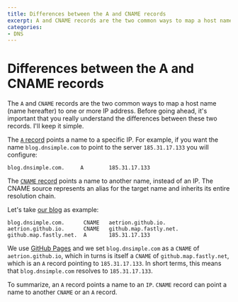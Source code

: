 ```yaml
---
title: Differences between the A and CNAME records
excerpt: A and CNAME records are the two common ways to map a host name to an address. This article explains the differences between these two records.
categories:
- DNS
---
```


# Differences between the A and CNAME records

The `A` and `CNAME` records are the two common ways to map a host name (name hereafter) to one or more IP address. Before going ahead, it's important that you really understand the differences between these two records. I'll keep it simple.

The [`A` record](/articles/a-record) points a name to a specific IP. For example, if you want the name `blog.dnsimple.com` to point to the server `185.31.17.133` you will configure:

    blog.dnsimple.com.     A        185.31.17.133

The [`CNAME` record](/articles/cname-record) points a name to another name, instead of an IP. The CNAME source represents an alias for the target name and inherits its entire resolution chain.

Let's take [our blog](https://blog.dnsimple.com/) as example:

    blog.dnsimple.com.      CNAME   aetrion.github.io.
    aetrion.github.io.      CNAME   github.map.fastly.net.
    github.map.fastly.net.  A       185.31.17.133

We use [GitHub Pages](http://pages.github.com/) and we set `blog.dnsimple.com` as a `CNAME` of `aetrion.github.io`, which in turns is itself a `CNAME` of `github.map.fastly.net`, which is an `A` record pointing to `185.31.17.133`. In short terms, this means that `blog.dnsimple.com` resolves to `185.31.17.133`.

To summarize, an `A` record points a name to an `IP`. `CNAME` record can point a name to another `CNAME` or an `A` record.

